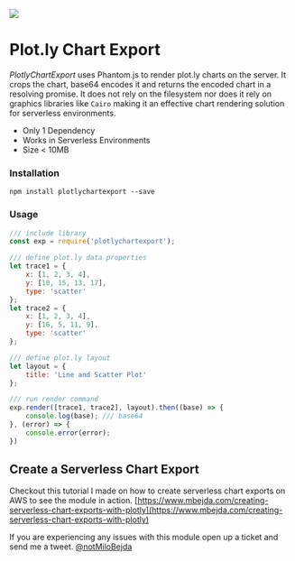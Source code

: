 ![](https://www.mbejda.com/content/images/2017/12/Copy-of-oh-javascript--4-.png)
# Plot.ly Chart Export
*PlotlyChartExport* uses Phantom.js to render plot.ly charts on the server. It crops the chart, base64 encodes it and returns the encoded chart in a resolving promise.
It does not rely on the filesystem nor does it rely on graphics libraries like `Cairo` making it an effective chart rendering solution for serverless environments.


- Only 1 Dependency
- Works in Serverless Environments
- Size < 10MB


### Installation
```
npm install plotlychartexport --save
```

### Usage
```javascript
/// include library
const exp = require('plotlychartexport');

/// define plot.ly data properties
let trace1 = {
    x: [1, 2, 3, 4],
    y: [10, 15, 13, 17],
    type: 'scatter'
};
let trace2 = {
    x: [1, 2, 3, 4],
    y: [16, 5, 11, 9],
    type: 'scatter'
};

/// define plot.ly layout
let layout = {
    title: 'Line and Scatter Plot'
};

/// run render command
exp.render([trace1, trace2], layout).then((base) => {
    console.log(base); /// base64
}, (error) => {
    console.error(error);
})

```

## Create a Serverless Chart Export
Checkout this tutorial I made on how to create serverless chart exports on AWS to see the module in action.
[https://www.mbejda.com/creating-serverless-chart-exports-with-plotly](https://www.mbejda.com/creating-serverless-chart-exports-with-plotly)




If you are experiencing any issues with this module open up a ticket and send me a tweet.
[@notMiloBejda](https://twitter.com/notMiloBejda)